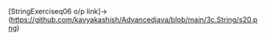 [StringExerciseq06 o/p link]->(https://github.com/kavyakashish/Advancedjava/blob/main/3c.String/s20.png)
